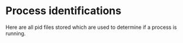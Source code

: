 # Process identifications

Here are all pid files stored which are used to determine if a process is running.

